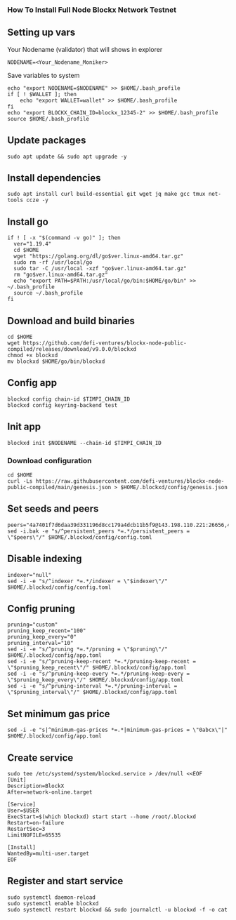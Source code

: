 ### How To Install Full Node Blockx Network Testnet

## Setting up vars
Your Nodename (validator) that will shows in explorer
```
NODENAME=<Your_Nodename_Moniker>
```

Save variables to system
```
echo "export NODENAME=$NODENAME" >> $HOME/.bash_profile
if [ ! $WALLET ]; then
	echo "export WALLET=wallet" >> $HOME/.bash_profile
fi
echo "export BLOCKX_CHAIN_ID=blockx_12345-2" >> $HOME/.bash_profile
source $HOME/.bash_profile
```

## Update packages
```
sudo apt update && sudo apt upgrade -y
```

## Install dependencies
```
sudo apt install curl build-essential git wget jq make gcc tmux net-tools ccze -y
```

## Install go
```
if ! [ -x "$(command -v go)" ]; then
  ver="1.19.4"
  cd $HOME
  wget "https://golang.org/dl/go$ver.linux-amd64.tar.gz"
  sudo rm -rf /usr/local/go
  sudo tar -C /usr/local -xzf "go$ver.linux-amd64.tar.gz"
  rm "go$ver.linux-amd64.tar.gz"
  echo "export PATH=$PATH:/usr/local/go/bin:$HOME/go/bin" >> ~/.bash_profile
  source ~/.bash_profile
fi
```

## Download and build binaries
```
cd $HOME
wget https://github.com/defi-ventures/blockx-node-public-compiled/releases/download/v9.0.0/blockxd
chmod +x blockxd
mv blockxd $HOME/go/bin/blockxd
```

## Config app
```
blockxd config chain-id $TIMPI_CHAIN_ID
blockxd config keyring-backend test
```

## Init app
```
blockxd init $NODENAME --chain-id $TIMPI_CHAIN_ID
```

### Download configuration
```
cd $HOME
curl -Ls https://raw.githubusercontent.com/defi-ventures/blockx-node-public-compiled/main/genesis.json > $HOME/.blockxd/config/genesis.json
```

## Set seeds and peers
```
peers="4a7401f7d6daa39d331196d8cc179a4dcb11b5f9@143.198.110.221:26656,49a5a62543f5fec60db42b00d9ebe192c3185e15@143.198.97.96:26656,dccf886659c4afcb0cd4895ccd9f2804c7e7e1cd@143.198.101.61:26656"
sed -i.bak -e "s/^persistent_peers *=.*/persistent_peers = \"$peers\"/" $HOME/.blockxd/config/config.toml
```

## Disable indexing
```
indexer="null"
sed -i -e "s/^indexer *=.*/indexer = \"$indexer\"/" $HOME/.blockxd/config/config.toml
```

## Config pruning
```
pruning="custom"
pruning_keep_recent="100"
pruning_keep_every="0"
pruning_interval="10"
sed -i -e "s/^pruning *=.*/pruning = \"$pruning\"/" $HOME/.blockxd/config/app.toml
sed -i -e "s/^pruning-keep-recent *=.*/pruning-keep-recent = \"$pruning_keep_recent\"/" $HOME/.blockxd/config/app.toml
sed -i -e "s/^pruning-keep-every *=.*/pruning-keep-every = \"$pruning_keep_every\"/" $HOME/.blockxd/config/app.toml
sed -i -e "s/^pruning-interval *=.*/pruning-interval = \"$pruning_interval\"/" $HOME/.blockxd/config/app.toml
```

## Set minimum gas price
```
sed -i -e "s|^minimum-gas-prices *=.*|minimum-gas-prices = \"0abcx\"|" $HOME/.blockxd/config/app.toml
```

## Create service
```
sudo tee /etc/systemd/system/blockxd.service > /dev/null <<EOF
[Unit]
Description=BlockX
After=network-online.target

[Service]
User=$USER
ExecStart=$(which blockxd) start start --home /root/.blockxd
Restart=on-failure
RestartSec=3
LimitNOFILE=65535

[Install]
WantedBy=multi-user.target
EOF
```

## Register and start service
```
sudo systemctl daemon-reload
sudo systemctl enable blockxd
sudo systemctl restart blockxd && sudo journalctl -u blockxd -f -o cat
```
